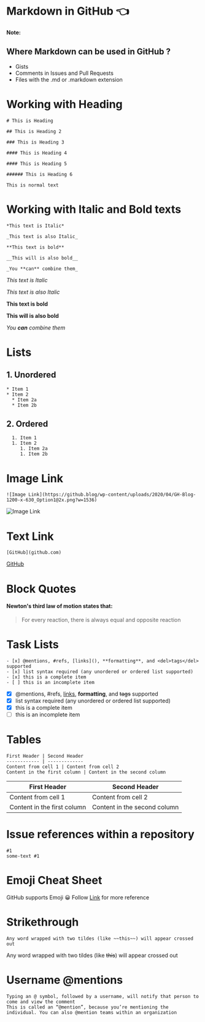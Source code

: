 # Markdown in GitHub 	:point_left:

**Note:** 

## Where Markdown can be used in GitHub ?

  * Gists
  * Comments in Issues and Pull Requests
  * Files with the .md or .markdown extension

# Working with Heading
```
# This is Heading

## This is Heading 2

### This is Heading 3

#### This is Heading 4

#### This is Heading 5

###### This is Heading 6

This is normal text
```

# Working with Italic and Bold texts
```
*This text is Italic*

_This text is also Italic_

**This text is bold**

__This will is also bold__

_You **can** combine them_
```
*This text is Italic*

_This text is also Italic_

**This text is bold**

__This will is also bold__

_You **can** combine them_

# Lists

## 1. Unordered
```
* Item 1
* Item 2
  * Item 2a
  * Item 2b
```

## 2. Ordered
```
  1. Item 1
  1. Item 2
     1. Item 2a
     1. Item 2b
```

# Image Link
```
![Image Link](https://github.blog/wp-content/uploads/2020/04/GH-Blog-1200-x-630_Option1@2x.png?w=1536)
```
![Image Link](https://github.blog/wp-content/uploads/2020/04/GH-Blog-1200-x-630_Option1@2x.png?w=1536)

# Text Link
```
[GitHub](github.com)
```
[GitHub](github.com)

# Block Quotes

#### Newton's third law of motion states that:
> For every reaction,
> there is always equal and opposite reaction

# Task Lists
```
- [x] @mentions, #refs, [links](), **formatting**, and <del>tags</del> supported
- [x] list syntax required (any unordered or ordered list supported)
- [x] this is a complete item
- [ ] this is an incomplete item
```
- [x] @mentions, #refs, [links](), **formatting**, and <del>tags</del> supported
- [x] list syntax required (any unordered or ordered list supported)
- [x] this is a complete item
- [ ] this is an incomplete item

# Tables
```
First Header | Second Header
------------ | -------------
Content from cell 1 | Content from cell 2
Content in the first column | Content in the second column
```

First Header | Second Header
------------ | -------------
Content from cell 1 | Content from cell 2
Content in the first column | Content in the second column

# Issue references within a repository
```
#1
some-text #1
```

# Emoji Cheat Sheet
  
  GitHub supports Emoji :grinning: Follow [Link](https://github.com/ikatyang/emoji-cheat-sheet/blob/master/README.md) for more reference

# Strikethrough
```
Any word wrapped with two tildes (like ~~this~~) will appear crossed out
```

Any word wrapped with two tildes (like ~~this~~) will appear crossed out

# Username @mentions
```
Typing an @ symbol, followed by a username, will notify that person to come and view the comment
This is called an “@mention”, because you’re mentioning the individual. You can also @mention teams within an organization
```
